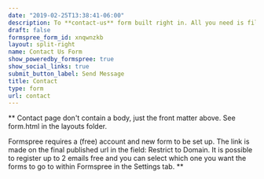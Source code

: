 ```yaml
---
date: "2019-02-25T13:38:41-06:00"
description: To **contact-us** form built right in. All you need is fill the **Full Name**, **E-mail address** and **Message**.
draft: false
formspree_form_id: xnqwnzkb
layout: split-right
name: Contact Us Form
show_poweredby_formspree: true
show_social_links: true
submit_button_label: Send Message
title: Contact
type: form
url: contact
---
```


** Contact page don't contain a body, just the front matter above.
See form.html in the layouts folder.

Formspree requires a (free) account and new form to be set up. The link is made on the final published url in the field: Restrict to Domain. It is possible to register up to 2 emails free and you can select which one you want the forms to go to within Formspree in the Settings tab.
**
